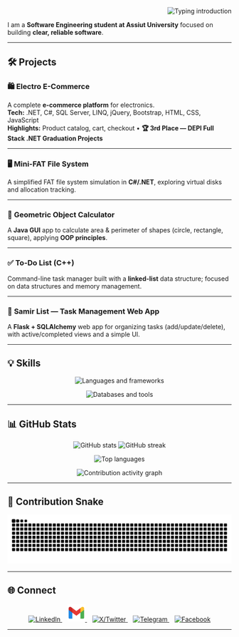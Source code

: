 <!-- Header: Typing SVG (loops) -->
<p align="right">
  <img 
    src="https://readme-typing-svg.demolab.com?font=Fira%20Code&size=28&duration=2200&pause=1100&color=00C6FF&width=780&center=false&vCenter=true&repeat=true&lines=%F0%9F%91%8B%20Hi%2C%20I%27m%20Abdalla%20Samir;%F0%9F%9A%80%20Software%20Engineering%20Student;%F0%9F%92%BB%20Software%20Developer;%F0%9F%8C%8D%20Tech%20Enthusiast" 
    alt="Typing introduction" />
</p>


I am a **Software Engineering student at Assiut University** focused on building **clear, reliable software**. 

---

## 🛠 Projects

### 🛍 **Electro E-Commerce**
A complete **e-commerce platform** for electronics.  
**Tech:** .NET, C#, SQL Server, LINQ, jQuery, Bootstrap, HTML, CSS, JavaScript  
**Highlights:** Product catalog, cart, checkout • **🏆 3rd Place — DEPI Full Stack .NET Graduation Projects**

---

### 🖥 **Mini-FAT File System**
A simplified FAT file system simulation in **C#/.NET**, exploring virtual disks and allocation tracking.

---

### 📐 **Geometric Object Calculator**
A **Java GUI** app to calculate area & perimeter of shapes (circle, rectangle, square), applying **OOP principles**.

---

### ✅ **To-Do List (C++)**
Command-line task manager built with a **linked-list** data structure; focused on data structures and memory management.

---

### 📝 **Samir List — Task Management Web App**
A **Flask + SQLAlchemy** web app for organizing tasks (add/update/delete), with active/completed views and a simple UI.

---

## 💡 Skills

<!-- Row 1: Languages & Frameworks -->
<p align="center">
  <img src="https://skillicons.dev/icons?i=c,cpp,cs,java,python,dotnet,flask,html,css,js,bootstrap&perline=11" alt="Languages and frameworks" />
</p>

<!-- Row 2: Databases & Tools (includes Visual Studio, PyCharm, IntelliJ IDEA, CLion, SQL stack) -->
<p align="center">
  <img src="https://skillicons.dev/icons?i=mssql,mysql,postgres,sqlite,git,github,vscode,visualstudio,pycharm,idea,clion,figma&perline=12" alt="Databases and tools" />
</p>

---

## 📊 GitHub Stats
<p align="center">
  <img src="https://github-readme-stats.vercel.app/api?username=abdallasamir04&show_icons=true&theme=radical" height="160" alt="GitHub stats" />
  <img src="https://github-readme-streak-stats.herokuapp.com?user=abdallasamir04&theme=radical" height="160" alt="GitHub streak" />
</p>
<p align="center">
  <img src="https://github-readme-stats.vercel.app/api/top-langs/?username=abdallasamir04&layout=compact&theme=radical&size_weight=0.5&count_weight=0.5" height="160" alt="Top languages" />
</p>
<p align="center">
  <img src="https://github-readme-activity-graph.vercel.app/graph?username=abdallasamir04&theme=react-dark&area=true&hide_border=true" alt="Contribution activity graph" />
</p>

---

## 🐍 Contribution Snake
<p align="center">
  <img alt="github contribution snake (light)" src="https://raw.githubusercontent.com/abdallasamir04/abdallasamir04/output/snake.svg?cacheBust=1">
</p>

---

## 🌐 Connect
<p align="center">
  <a href="https://www.linkedin.com/in/abdalla-samir-9264242b6" title="LinkedIn">
    <img src="https://raw.githubusercontent.com/rahuldkjain/github-profile-readme-generator/master/src/images/icons/Social/linked-in-alt.svg" width="40" height="40" alt="LinkedIn" />
  </a>&nbsp;&nbsp;
  <a href="mailto:samirovic707@gmail.com" title="Email">
    <img src="https://raw.githubusercontent.com/rahuldkjain/github-profile-readme-generator/master/src/images/icons/Social/gmail.svg" width="40" height="40" alt="Email" />
  </a>&nbsp;&nbsp;
  <a href="https://x.com/abdallasamir04" title="X (Twitter)">
    <img src="https://raw.githubusercontent.com/rahuldkjain/github-profile-readme-generator/master/src/images/icons/Social/twitter.svg" width="40" height="40" alt="X/Twitter" />
  </a>&nbsp;&nbsp;
  <a href="https://t.me/abdallasamir04" title="Telegram">
    <img src="https://raw.githubusercontent.com/rahuldkjain/github-profile-readme-generator/master/src/images/icons/Social/telegram.svg" width="40" height="40" alt="Telegram" />
  </a>&nbsp;&nbsp;
  <a href="https://www.facebook.com/abdallasamir04" title="Facebook">
    <img src="https://raw.githubusercontent.com/rahuldkjain/github-profile-readme-generator/master/src/images/icons/Social/facebook.svg" width="40" height="40" alt="Facebook" />
  </a>
</p>

---
